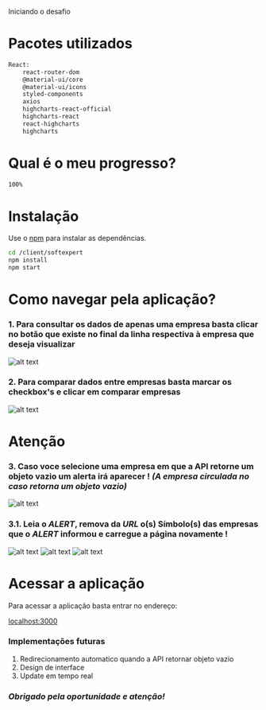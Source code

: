 Iniciando o desafio

# Pacotes utilizados
```bash
React:
    react-router-dom
    @material-ui/core 
    @material-ui/icons
    styled-components 
    axios 
    highcharts-react-official 
    highcharts-react 
    react-highcharts 
    highcharts 
```

# Qual é o meu progresso?
```bash
100%
```
# Instalação

Use o [npm](https://www.npmjs.com/) para instalar as dependências.

```bash
cd /client/softexpert
npm install
npm start
```

# Como navegar pela aplicação?

### **1. Para consultar os dados de apenas uma empresa basta clicar no botão que existe no final da linha respectiva à empresa que deseja visualizar**

![alt text](https://i.imgur.com/9BYrAw1.png)

### **2. Para comparar dados entre empresas basta marcar os checkbox's e clicar em comparar empresas**

![alt text](https://i.imgur.com/dHE7Dv4.png)

# Atenção
### **3.** Caso voce selecione uma empresa em que a API retorne um objeto vazio um alerta irá aparecer ! *(A empresa circulada no caso retorna um objeto vazio)*

![alt text](https://i.imgur.com/Lzispqf.png)

### **3.1. Leia o *ALERT*, remova da *URL* o(s) Símbolo(s) das empresas que o *ALERT* informou e carregue a página novamente !**
![alt text](https://i.imgur.com/c5PP1W2.png)
![alt text](https://i.imgur.com/aGcewog.png)
![alt text](https://i.imgur.com/nZn0KVh.png)



# Acessar a aplicação
Para acessar a aplicação basta entrar no endereço:

[localhost:3000](http://localhost:3000)




### Implementações futuras
1. Redirecionamento automatico quando a API retornar objeto vazio
2. Design de interface
3. Update em tempo real



### ***Obrigado pela oportunidade e atenção!***